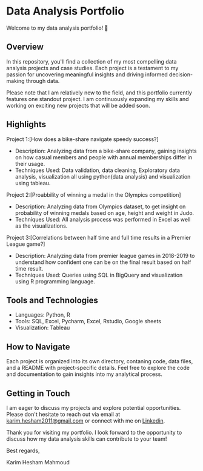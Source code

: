 # Data Analysis Portfolio
Welcome to my data analysis portfolio! 🚀


## Overview

In this repository, you'll find a collection of my most compelling data analysis projects and case studies. Each project is a testament to my passion for uncovering meaningful insights and driving informed decision-making through data.

Please note that I am relatively new to the field, and this portfolio currently features one standout project. I am continuously expanding my skills and working on exciting new projects that will be added soon.

## Highlights

Project 1:[How does a bike-share navigate speedy success?]
* Description: Analyzing data from a bike-share company, gaining insights on how casual members and people with annual memberships differ in their usage.
* Techniques Used: Data validation, data cleaning, Exploratory data analysis, visualization all using python(data analysis) and visualization using tableau.

Project 2:[Proabbility of winning a medal in the Olympics competition]
* Description: Analyzing data from Olympics dataset, to get insight on probability of winning medals based on age, height and weight in Judo.
* Techniques Used: All analysis process was performed in Excel as well as the visualizations.

Project 3:[Correlations between half time and full time results in a Premier League game?]
* Description: Analyzing data from premier league games in 2018-2019 to understand how confident one can be on the final result based on half time result.
* Techniques Used:  Queries using SQL in BigQuery and visualization using R programming language.

## Tools and Technologies

* Languages: Python, R
* Tools: SQL, Excel, Pycharm, Excel, Rstudio, Google sheets
* Visualization: Tableau

## How to Navigate

Each project is organized into its own directory, contaning code, data files, and a README with project-specific details. Feel free to explore the code and documentation to gain insights into my analytical process.

## Getting in Touch

I am eager to discuss my projects and explore potential opportunities. Please don't hesitate to reach out via email at karim.hesham2011@gmail.com or connect with me on [Linkedin](https://www.linkedin.com/in/karim-mahmoud-77b08529b/).

Thank you for visiting my portfolio. I look forward to the opportunity to discuss how my data analysis skills can contribute to your team!

Best regards,

Karim Hesham Mahmoud
